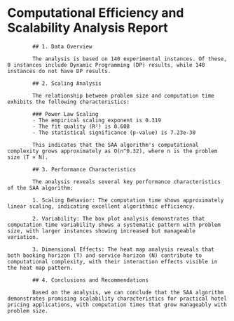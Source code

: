 # Computational Efficiency and Scalability Analysis Report

            ## 1. Data Overview

            The analysis is based on 140 experimental instances. Of these, 0 instances include Dynamic Programming (DP) results, while 140 instances do not have DP results.

            ## 2. Scaling Analysis

            The relationship between problem size and computation time exhibits the following characteristics:

            ### Power Law Scaling
            - The empirical scaling exponent is 0.319
            - The fit quality (R²) is 0.608
            - The statistical significance (p-value) is 7.23e-30

            This indicates that the SAA algorithm's computational complexity grows approximately as O(n^0.32), where n is the problem size (T × N).

            ## 3. Performance Characteristics

            The analysis reveals several key performance characteristics of the SAA algorithm:

            1. Scaling Behavior: The computation time shows approximately linear scaling, indicating excellent algorithmic efficiency.

            2. Variability: The box plot analysis demonstrates that computation time variability shows a systematic pattern with problem size, with larger instances showing increased but manageable variation.

            3. Dimensional Effects: The heat map analysis reveals that both booking horizon (T) and service horizon (N) contribute to computational complexity, with their interaction effects visible in the heat map pattern.

            ## 4. Conclusions and Recommendations

            Based on the analysis, we can conclude that the SAA algorithm demonstrates promising scalability characteristics for practical hotel pricing applications, with computation times that grow manageably with problem size.
            